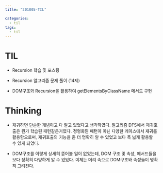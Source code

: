 ```yaml
---
title: "201005-TIL"

categories:
  - til
tags:
  - til
---
```


# TIL

- Recursion 학습 및 포스팅

- Recursion 알고리즘 문제 풀이 (14제)

- DOM구조와 Recursion을 활용하여 getElementsByClassName 메서드 구현

# Thinking

- 재귀하면 단순한 개념이고 다 알고 있었다고 생각하였다. 알고리즘 DFS에서 재귀호출은 뭔가 학습된 패턴같은거였다. 정형화된 패턴이 아닌 다양한 케이스에서 재귀를 활용함으로써, 재귀호출의 기능을 좀 더 명확히 알 수 있었고 보다 폭 넓게 활용할 수 있게 되었다.

- DOM구조를 이렇게 상세히 뜯어볼 일이 없었는데, DOM 구조 및 속성, 메서드들을 보다 정확히 다양하게 알 수 있었다. 이제는 머리 속으로 DOM구조와 속성들이 명확히 그려진다.
